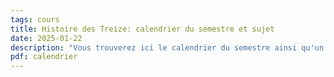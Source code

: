 ```yaml
---
tags: cours
title: Histoire des Treize: calendrier du semestre et sujet
date: 2025-01-22
description: "Vous trouverez ici le calendrier du semestre ainsi qu'un sujet de devoir à rendre le 5 mars prochain"
pdf: calendrier
---
```

